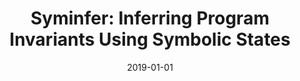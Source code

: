 ---
title: "Syminfer: Inferring Program Invariants Using Symbolic States"
date: 2019-01-01
venue: ""
paperurl: 
authors: "ThanhVu Nguyen, Matthew B Dwyer and Willem Visser"
awards: ""
---